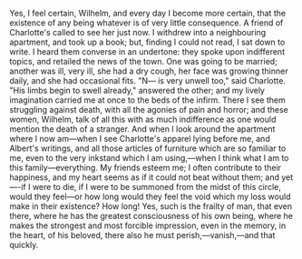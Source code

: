 Yes, I feel certain, Wilhelm, and every day I become more certain, that the existence of any being whatever is of very little consequence. A friend of Charlotte's called to see her just now. I withdrew into a neighbouring apartment, and took up a book; but, finding I could not read, I sat down to write. I heard them converse in an undertone: they spoke upon indifferent topics, and retailed the news of the town. One was going to be married; another was ill, very ill, she had a dry cough, her face was growing thinner daily, and she had occasional fits. "N— is very unwell too," said Charlotte. "His limbs begin to swell already," answered the other; and my lively imagination carried me at once to the beds of the infirm. There I see them struggling against death, with all the agonies of pain and horror; and these women, Wilhelm, talk of all this with as much indifference as one would mention the death of a stranger. And when I look around the apartment where I now am—when I see Charlotte's apparel lying before me, and Albert's writings, and all those articles of furniture which are so familiar to me, even to the very inkstand which I am using,—when I think what I am to this family—everything. My friends esteem me; I often contribute to their happiness, and my heart seems as if it could not beat without them; and yet—-if I were to die, if I were to be summoned from the midst of this circle, would they feel—or how long would they feel the void which my loss would make in their existence? How long! Yes, such is the frailty of man, that even there, where he has the greatest consciousness of his own being, where he makes the strongest and most forcible impression, even in the memory, in the heart, of his beloved, there also he must perish,—vanish,—and that quickly.